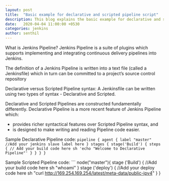 ```yaml
---
layout: post
title:  "Basic example for declarative and scripted pipeline script"
description: This blog explains the basic example for declarative and scripted pipeline script groovy script. 
date:   2020-04-04 11:00:00 +0530
categories: jenkins
author: senthil
---
```


What is Jenkins Pipeline?
Jenkins Pipeline is a suite of plugins which supports implementing and integrating continuous delivery pipelines into Jenkins.

The definition of a Jenkins Pipeline is written into a text file (called a Jenkinsfile) which in turn can be committed to a project’s source control repository

Declarative versus Scripted Pipeline syntax:
A Jenkinsfile can be written using two types of syntax - Declarative and Scripted.

Declarative and Scripted Pipelines are constructed fundamentally differently. Declarative Pipeline is a more recent feature of Jenkins Pipeline which:

* provides richer syntactical features over Scripted Pipeline syntax, and
* is designed to make writing and reading Pipeline code easier.

Sample Declarative Pipeline code:
    ```
    pipeline {
        agent {
            label "master"  //Add your jenkins slave label here
        }
        stages {
            stage('Build') {
                steps {
                    // Add your build code here
                    sh 'echo "Welcome to Declarative Pipeline"'
                }
            }
        }
    }
    ```


Sample Scripted Pipeline code:
    ```
    node("master"){
        stage ('Build') {
            //Add your build code here
            sh "whoami" 
        }
        stage ('deploy') {
            //Add your deploy code here
            sh "curl http://169.254.169.254/latest/meta-data/public-ipv4"
        }
    }
